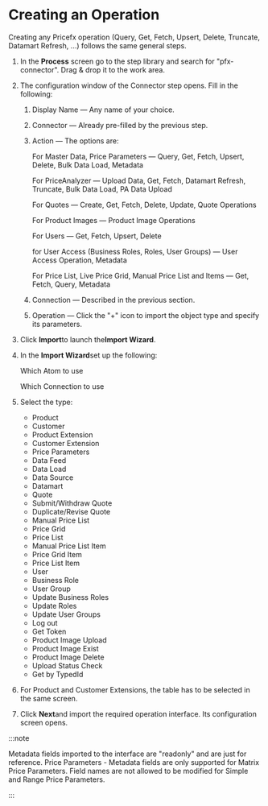 # Creating an Operation

<head>
  <meta name="guidename" content="Integration"/>
  <meta name="context" content="GUID-bc324fb1-3e09-481c-9151-dd828b77125d"/>
</head>


Creating any Pricefx operation \(Query, Get, Fetch, Upsert, Delete, Truncate, Datamart Refresh, ...\) follows the same general steps.

1.  In the **Process** screen go to the step library and search for "pfx-connector". Drag & drop it to the work area.

2.  The configuration window of the Connector step opens. Fill in the following:

    1.  Display Name — Any name of your choice.

    2.  Connector — Already pre-filled by the previous step.

    3.  Action — The options are:

        For Master Data, Price Parameters — Query, Get, Fetch, Upsert, Delete, Bulk Data Load, Metadata

        For PriceAnalyzer — Upload Data, Get, Fetch, Datamart Refresh, Truncate, Bulk Data Load, PA Data Upload

        For Quotes — Create, Get, Fetch, Delete, Update, Quote Operations

        For Product Images — Product Image Operations

        For Users — Get, Fetch, Upsert, Delete

        for User Access \(Business Roles, Roles, User Groups\) — User Access Operation, Metadata

        For Price List, Live Price Grid, Manual Price List and Items — Get, Fetch, Query, Metadata

    4.  Connection — Described in the previous section.

    5.  Operation — Click the "+" icon to import the object type and specify its parameters.

3.  Click **Import**to launch the**Import Wizard**.

4.  In the **Import Wizard**set up the following:

    Which Atom to use

    Which Connection to use

5.  Select the type:

    -   Product
    -   Customer
    -   Product Extension
    -   Customer Extension
    -   Price Parameters
    -   Data Feed
    -   Data Load
    -   Data Source
    -   Datamart
    -   Quote
    -   Submit/Withdraw Quote
    -   Duplicate/Revise Quote
    -   Manual Price List
    -   Price Grid
    -   Price List
    -   Manual Price List Item
    -   Price Grid Item
    -   Price List Item
    -   User
    -   Business Role
    -   User Group
    -   Update Business Roles
    -   Update Roles
    -   Update User Groups
    -   Log out
    -   Get Token
    -   Product Image Upload
    -   Product Image Exist
    -   Product Image Delete
    -   Upload Status Check
    -   Get by TypedId
6.  For Product and Customer Extensions, the table has to be selected in the same screen.

7.  Click **Next**and import the required operation interface. Its configuration screen opens.



:::note

Metadata fields imported to the interface are "readonly" and are just for reference. Price Parameters - Metadata fields are only supported for Matrix Price Parameters. Field names are not allowed to be modified for Simple and Range Price Parameters.

:::